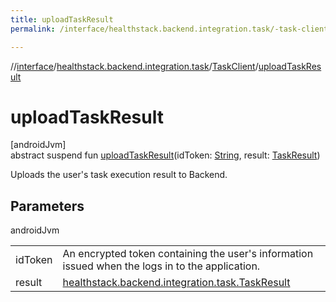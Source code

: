 ```yaml
---
title: uploadTaskResult
permalink: /interface/healthstack.backend.integration.task/-task-client/upload-task-result.html

---
```

//[interface](/bi_interface.html)/[healthstack.backend.integration.task](../index.html)/[TaskClient](index.html)/[uploadTaskResult](upload-task-result.html)



# uploadTaskResult



[androidJvm]\
abstract suspend fun [uploadTaskResult](upload-task-result.html)(idToken: [String](https://kotlinlang.org/api/latest/jvm/stdlib/kotlin/-string/index.html), result: [TaskResult](../-task-result/index.html))



Uploads the user's task execution result to Backend.



## Parameters


androidJvm

| | |
|---|---|
| idToken | An encrypted token containing the user's information issued when the logs in to the application. |
| result | [healthstack.backend.integration.task.TaskResult](../-task-result/index.html) |




